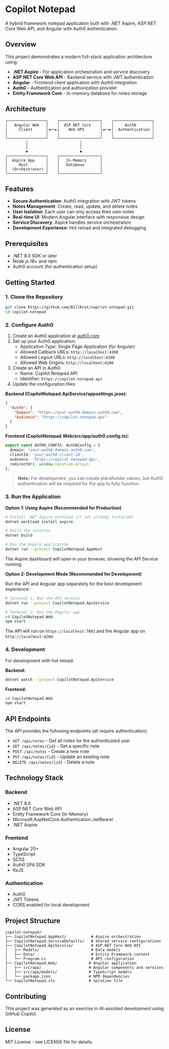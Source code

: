 # Copilot Notepad

A hybrid framework notepad application built with .NET Aspire, ASP.NET Core Web API, and Angular with Auth0 authentication.

## Overview

This project demonstrates a modern full-stack application architecture using:

- **.NET Aspire** - For application orchestration and service discovery
- **ASP.NET Core Web API** - Backend service with JWT authentication
- **Angular** - Frontend client application with Auth0 integration
- **Auth0** - Authentication and authorization provider
- **Entity Framework Core** - In-memory database for notes storage

## Architecture

```
┌─────────────────┐    ┌──────────────────┐    ┌─────────────────┐
│   Angular Web   │    │  ASP.NET Core    │    │     Auth0       │
│     Client      │◄──►│    Web API       │◄──►│  Authentication │
│                 │    │                  │    │                 │
└─────────────────┘    └──────────────────┘    └─────────────────┘
         │                       │
         │                       │
         ▼                       ▼
┌─────────────────┐    ┌──────────────────┐
│  Aspire App     │    │   In-Memory      │
│     Host        │    │   Database       │
│  (Orchestrator) │    │                  │
└─────────────────┘    └──────────────────┘
```

## Features

- **Secure Authentication**: Auth0 integration with JWT tokens
- **Notes Management**: Create, read, update, and delete notes
- **User Isolation**: Each user can only access their own notes
- **Real-time UI**: Modern Angular interface with responsive design
- **Service Discovery**: Aspire handles service orchestration
- **Development Experience**: Hot reload and integrated debugging

## Prerequisites

- .NET 8.0 SDK or later
- Node.js 18+ and npm
- Auth0 account (for authentication setup)

## Getting Started

### 1. Clone the Repository

```bash
git clone https://github.com/BillKrat/copilot-notepad.git
cd copilot-notepad
```

### 2. Configure Auth0

1. Create an Auth0 application at [auth0.com](https://auth0.com)
2. Set up your Auth0 application:
   - Application Type: Single Page Application (for Angular)
   - Allowed Callback URLs: `http://localhost:4200`
   - Allowed Logout URLs: `http://localhost:4200`
   - Allowed Web Origins: `http://localhost:4200`
3. Create an API in Auth0:
   - Name: Copilot Notepad API
   - Identifier: `https://copilot-notepad-api`
4. Update the configuration files:

**Backend (CopilotNotepad.ApiService/appsettings.json):**
```json
{
  "Auth0": {
    "Domain": "https://your-auth0-domain.auth0.com",
    "Audience": "https://copilot-notepad-api"
  }
}
```

**Frontend (CopilotNotepad.Web/src/app/auth0.config.ts):**
```typescript
export const AUTH0_CONFIG: Auth0Config = {
  domain: 'your-auth0-domain.auth0.com',
  clientId: 'your-auth0-client-id',
  audience: 'https://copilot-notepad-api',
  redirectUri: window.location.origin
};
```

> **Note:** For development, you can create placeholder values, but Auth0 authentication will be required for the app to fully function.

### 3. Run the Application

**Option 1: Using Aspire (Recommended for Production)**
```bash
# Install .NET Aspire workload (if not already installed)
dotnet workload install aspire

# Build the solution
dotnet build

# Run the Aspire application
dotnet run --project CopilotNotepad.AppHost
```

The Aspire dashboard will open in your browser, showing the API Service running.

**Option 2: Development Mode (Recommended for Development)**

Run the API and Angular app separately for the best development experience:

```bash
# Terminal 1: Run the API service
dotnet run --project CopilotNotepad.ApiService

# Terminal 2: Run the Angular app
cd CopilotNotepad.Web
npm start
```

The API will run on `https://localhost:7001` and the Angular app on `http://localhost:4200`.

### 4. Development

For development with hot reload:

**Backend:**
```bash
dotnet watch --project CopilotNotepad.ApiService
```

**Frontend:**
```bash
cd CopilotNotepad.Web
npm start
```

## API Endpoints

The API provides the following endpoints (all require authentication):

- `GET /api/notes` - Get all notes for the authenticated user
- `GET /api/notes/{id}` - Get a specific note
- `POST /api/notes` - Create a new note
- `PUT /api/notes/{id}` - Update an existing note
- `DELETE /api/notes/{id}` - Delete a note

## Technology Stack

### Backend
- .NET 8.0
- ASP.NET Core Web API
- Entity Framework Core (In-Memory)
- Microsoft.AspNetCore.Authentication.JwtBearer
- .NET Aspire

### Frontend
- Angular 20+
- TypeScript
- SCSS
- Auth0 SPA SDK
- RxJS

### Authentication
- Auth0
- JWT Tokens
- CORS enabled for local development

## Project Structure

```
copilot-notepad/
├── CopilotNotepad.AppHost/           # Aspire orchestration
├── CopilotNotepad.ServiceDefaults/   # Shared service configurations
├── CopilotNotepad.ApiService/        # ASP.NET Core Web API
│   ├── Models/                       # Data models
│   ├── Data/                         # Entity Framework context
│   └── Program.cs                    # API configuration
├── CopilotNotepad.Web/              # Angular application
│   ├── src/app/                     # Angular components and services
│   ├── src/app/models/              # TypeScript models
│   └── package.json                 # NPM dependencies
└── CopilotNotepad.sln               # Solution file
```

## Contributing

This project was generated as an exercise in AI-assisted development using GitHub Copilot.

## License

MIT License - see LICENSE file for details.